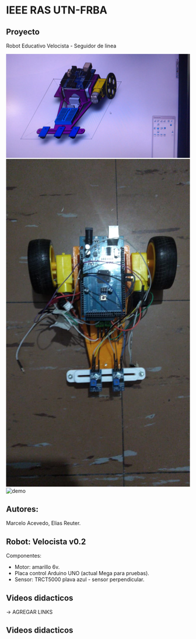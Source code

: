 # IEEE RAS UTN-FRBA

## Proyecto 

Robot Educativo Velocista - Seguidor de linea

![Diseño](/images/diseno.jpeg)
![Prototipo](/images/prototipo.jpeg)
![demo](/images/demo.gif)


## Autores: 

Marcelo Acevedo, Elias Reuter.

## Robot: Velocista v0.2

  Componentes:
  - Motor: amarillo 6v.
  - Placa control Arduino UNO (actual Mega para pruebas).
  - Sensor: TRCT5000 plava azul - sensor perpendicular.

## Videos didacticos

-> AGREGAR LINKS

## Videos didacticos


